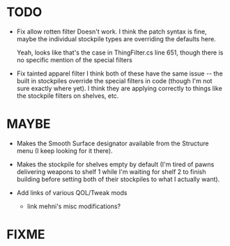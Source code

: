 # TODO

* Fix allow rotten filter
    Doesn't work. I think the patch syntax is fine, maybe the individual stockpile types are overriding the defaults here.

    Yeah, looks like that's the case in ThingFilter.cs line 651, though there is no specific mention of the special filters


* Fix tainted apparel filter
    I think both of these have the same issue -- the built in stockpiles override the special filters in code (though I'm not sure exactly where yet). I think they are applying correctly to things like the stockpile filters on shelves, etc.


# MAYBE

* Makes the Smooth Surface designator available from the Structure menu (I keep looking for it there).
* Makes the stockpile for shelves empty by default (I'm tired of pawns delivering weapons to shelf 1 while I'm waiting for shelf 2 to finish building before setting both of their stockpiles to what I actually want).

* Add links of various QOL/Tweak mods
    * link mehni's misc modifications?

# FIXME

